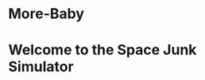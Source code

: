 # More-Baby
<html>
<head>
<title> Space Junk </title>
</head>
<body>
  <h1> Welcome to the Space Junk Simulator </h1>
</body>
</html>
